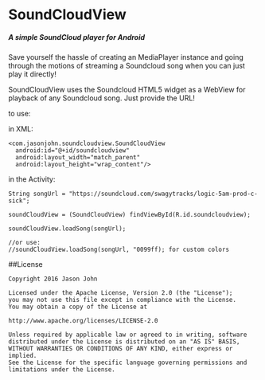 # SoundCloudView
##### A simple SoundCloud player for Android

Save yourself the hassle of creating an MediaPlayer instance and going through the motions of streaming a Soundcloud song when you can just play it directly!

SoundCloudView uses the Soundcloud HTML5 widget as a WebView for playback of any Soundcloud song. Just provide the URL!

to use:

in XML:
```
<com.jasonjohn.soundcloudview.SoundCloudView
  android:id="@+id/soundcloudview"
  android:layout_width="match_parent"
  android:layout_height="wrap_content"/>
```

in the Activity:

```
String songUrl = "https://soundcloud.com/swagytracks/logic-5am-prod-c-sick";

soundCloudView = (SoundCloudView) findViewById(R.id.soundcloudview);

soundCloudView.loadSong(songUrl);

//or use:
//soundCloudView.loadSong(songUrl, "0099ff); for custom colors
```

##License
```
Copyright 2016 Jason John

Licensed under the Apache License, Version 2.0 (the "License");
you may not use this file except in compliance with the License.
You may obtain a copy of the License at

http://www.apache.org/licenses/LICENSE-2.0

Unless required by applicable law or agreed to in writing, software
distributed under the License is distributed on an "AS IS" BASIS,
WITHOUT WARRANTIES OR CONDITIONS OF ANY KIND, either express or implied.
See the License for the specific language governing permissions and
limitations under the License.
```
